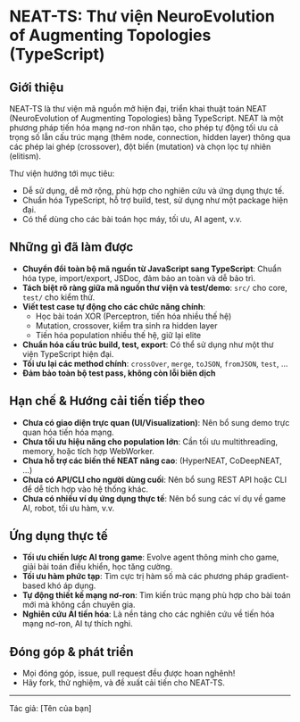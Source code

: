 # NEAT-TS: Thư viện NeuroEvolution of Augmenting Topologies (TypeScript)

## Giới thiệu
NEAT-TS là thư viện mã nguồn mở hiện đại, triển khai thuật toán NEAT (NeuroEvolution of Augmenting Topologies) bằng TypeScript. NEAT là một phương pháp tiến hóa mạng nơ-ron nhân tạo, cho phép tự động tối ưu cả trọng số lẫn cấu trúc mạng (thêm node, connection, hidden layer) thông qua các phép lai ghép (crossover), đột biến (mutation) và chọn lọc tự nhiên (elitism).

Thư viện hướng tới mục tiêu:
- Dễ sử dụng, dễ mở rộng, phù hợp cho nghiên cứu và ứng dụng thực tế.
- Chuẩn hóa TypeScript, hỗ trợ build, test, sử dụng như một package hiện đại.
- Có thể dùng cho các bài toán học máy, tối ưu, AI agent, v.v.

## Những gì đã làm được
- **Chuyển đổi toàn bộ mã nguồn từ JavaScript sang TypeScript**: Chuẩn hóa type, import/export, JSDoc, đảm bảo an toàn và dễ bảo trì.
- **Tách biệt rõ ràng giữa mã nguồn thư viện và test/demo**: `src/` cho core, `test/` cho kiểm thử.
- **Viết test case tự động cho các chức năng chính**:
  - Học bài toán XOR (Perceptron, tiến hóa nhiều thế hệ)
  - Mutation, crossover, kiểm tra sinh ra hidden layer
  - Tiến hóa population nhiều thế hệ, giữ lại elite
- **Chuẩn hóa cấu trúc build, test, export**: Có thể sử dụng như một thư viện TypeScript hiện đại.
- **Tối ưu lại các method chính**: `crossOver`, `merge`, `toJSON`, `fromJSON`, `test`, ...
- **Đảm bảo toàn bộ test pass, không còn lỗi biên dịch**

## Hạn chế & Hướng cải tiến tiếp theo
- **Chưa có giao diện trực quan (UI/Visualization)**: Nên bổ sung demo trực quan hóa tiến hóa mạng.
- **Chưa tối ưu hiệu năng cho population lớn**: Cần tối ưu multithreading, memory, hoặc tích hợp WebWorker.
- **Chưa hỗ trợ các biến thể NEAT nâng cao**: (HyperNEAT, CoDeepNEAT, ...)
- **Chưa có API/CLI cho người dùng cuối**: Nên bổ sung REST API hoặc CLI để dễ tích hợp vào hệ thống khác.
- **Chưa có nhiều ví dụ ứng dụng thực tế**: Nên bổ sung các ví dụ về game AI, robot, tối ưu hàm, v.v.

## Ứng dụng thực tế
- **Tối ưu chiến lược AI trong game**: Evolve agent thông minh cho game, giải bài toán điều khiển, học tăng cường.
- **Tối ưu hàm phức tạp**: Tìm cực trị hàm số mà các phương pháp gradient-based khó áp dụng.
- **Tự động thiết kế mạng nơ-ron**: Tìm kiến trúc mạng phù hợp cho bài toán mới mà không cần chuyên gia.
- **Nghiên cứu AI tiến hóa**: Là nền tảng cho các nghiên cứu về tiến hóa mạng nơ-ron, AI tự thích nghi.

## Đóng góp & phát triển
- Mọi đóng góp, issue, pull request đều được hoan nghênh!
- Hãy fork, thử nghiệm, và đề xuất cải tiến cho NEAT-TS.

---
Tác giả: [Tên của bạn]
